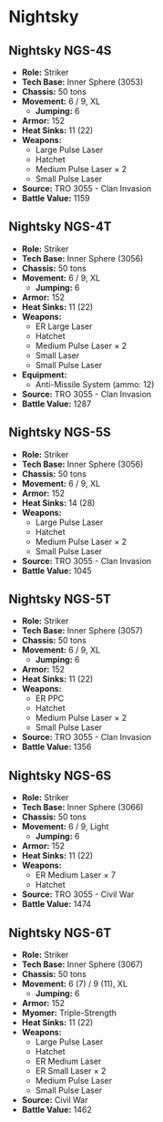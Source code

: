 # Nightsky
## Nightsky NGS-4S
- **Role:** Striker
- **Tech Base:** Inner Sphere (3053)
- **Chassis:** 50 tons
- **Movement:** 6 / 9, XL
  - **Jumping:** 6
- **Armor:** 152
- **Heat Sinks:** 11 (22)
- **Weapons:**
  - Large Pulse Laser
  - Hatchet
  - Medium Pulse Laser × 2
  - Small Pulse Laser
- **Source:** TRO 3055 - Clan Invasion
- **Battle Value:** 1159

## Nightsky NGS-4T
- **Role:** Striker
- **Tech Base:** Inner Sphere (3056)
- **Chassis:** 50 tons
- **Movement:** 6 / 9, XL
  - **Jumping:** 6
- **Armor:** 152
- **Heat Sinks:** 11 (22)
- **Weapons:**
  - ER Large Laser
  - Hatchet
  - Medium Pulse Laser × 2
  - Small Laser
  - Small Pulse Laser
- **Equipment:**
  - Anti-Missile System (ammo: 12)
- **Source:** TRO 3055 - Clan Invasion
- **Battle Value:** 1287

## Nightsky NGS-5S
- **Role:** Striker
- **Tech Base:** Inner Sphere (3056)
- **Chassis:** 50 tons
- **Movement:** 6 / 9, XL
- **Armor:** 152
- **Heat Sinks:** 14 (28)
- **Weapons:**
  - Large Pulse Laser
  - Hatchet
  - Medium Pulse Laser × 2
  - Small Pulse Laser
- **Source:** TRO 3055 - Clan Invasion
- **Battle Value:** 1045

## Nightsky NGS-5T
- **Role:** Striker
- **Tech Base:** Inner Sphere (3057)
- **Chassis:** 50 tons
- **Movement:** 6 / 9, XL
  - **Jumping:** 6
- **Armor:** 152
- **Heat Sinks:** 11 (22)
- **Weapons:**
  - ER PPC
  - Hatchet
  - Medium Pulse Laser × 2
  - Small Pulse Laser
- **Source:** TRO 3055 - Clan Invasion
- **Battle Value:** 1356

## Nightsky NGS-6S
- **Role:** Striker
- **Tech Base:** Inner Sphere (3066)
- **Chassis:** 50 tons
- **Movement:** 6 / 9, Light
  - **Jumping:** 6
- **Armor:** 152
- **Heat Sinks:** 11 (22)
- **Weapons:**
  - ER Medium Laser × 7
  - Hatchet
- **Source:** TRO 3055 - Civil War
- **Battle Value:** 1474

## Nightsky NGS-6T
- **Role:** Striker
- **Tech Base:** Inner Sphere (3067)
- **Chassis:** 50 tons
- **Movement:** 6 (7) / 9 (11), XL
  - **Jumping:** 6
- **Armor:** 152
- **Myomer:** Triple-Strength
- **Heat Sinks:** 11 (22)
- **Weapons:**
  - Large Pulse Laser
  - Hatchet
  - ER Medium Laser
  - ER Small Laser × 2
  - Medium Pulse Laser
  - Small Pulse Laser
- **Source:** Civil War
- **Battle Value:** 1462

